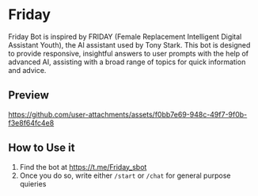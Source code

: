 # Friday
Friday Bot is inspired by FRIDAY (Female Replacement Intelligent Digital Assistant Youth), the AI assistant used by Tony Stark. This bot is designed to provide responsive, insightful answers to user prompts with the help of advanced AI, assisting with a broad range of topics for quick information and advice. 


## Preview

https://github.com/user-attachments/assets/f0bb7e69-948c-49f7-9f0b-f3e8f64fc4e8

## How to Use it

1. Find the bot at https://t.me/Friday_sbot
2. Once you do so, write either `/start` or `/chat` for general purpose quieries

